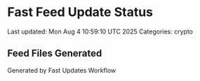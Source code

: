 # Fast Feed Update Status
Last updated: Mon Aug  4 10:59:10 UTC 2025
Categories: crypto

## Feed Files Generated

Generated by Fast Updates Workflow
